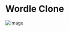 # Wordle Clone
![image](https://github.com/user-attachments/assets/01c5899b-3e54-4590-a4a4-d403be89c7b1)
